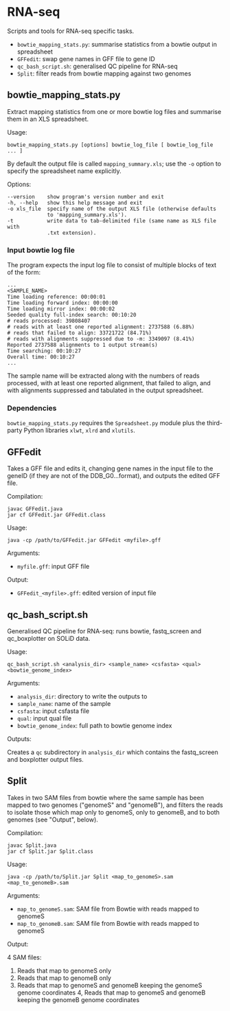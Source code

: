 RNA-seq
=======

Scripts and tools for RNA-seq specific tasks.

  * `bowtie_mapping_stats.py`: summarise statistics from a bowtie output in spreadsheet
  * `GFFedit`: swap gene names in GFF file to gene ID
  * `qc_bash_script.sh`: generalised QC pipeline for RNA-seq
  * `Split`: filter reads from bowtie mapping against two genomes


bowtie_mapping_stats.py
-----------------------
Extract mapping statistics from one or more bowtie log files and summarise them in an XLS
spreadsheet.

Usage:

    bowtie_mapping_stats.py [options] bowtie_log_file [ bowtie_log_file ... ]

By default the output file is called `mapping_summary.xls`; use the `-o` option to specify
the spreadsheet name explicitly.

Options:

    --version    show program's version number and exit
    -h, --help   show this help message and exit
    -o xls_file  specify name of the output XLS file (otherwise defaults
                 to 'mapping_summary.xls').
    -t           write data to tab-delimited file (same name as XLS file with
                 .txt extension).

### Input bowtie log file ###

The program expects the input log file to consist of multiple blocks of text of the form:

    ...
    <SAMPLE_NAME>
    Time loading reference: 00:00:01
    Time loading forward index: 00:00:00
    Time loading mirror index: 00:00:02
    Seeded quality full-index search: 00:10:20
    # reads processed: 39808407
    # reads with at least one reported alignment: 2737588 (6.88%)
    # reads that failed to align: 33721722 (84.71%)
    # reads with alignments suppressed due to -m: 3349097 (8.41%)
    Reported 2737588 alignments to 1 output stream(s)
    Time searching: 00:10:27
    Overall time: 00:10:27
    ...

The sample name will be extracted along with the numbers of reads processed, with at least one
reported alignment, that failed to align, and with alignments suppressed and tabulated in the
output spreadsheet.

### Dependencies ###

`bowtie_mapping_stats.py` requires the `Spreadsheet.py` module plus the third-party Python
libraries `xlwt`, `xlrd` and `xlutils`.


GFFedit
-------
Takes a GFF file and edits it, changing gene names in the input file
to the geneID (if they are not of the DDB_G0...format), and outputs the
edited GFF file.

Compilation:

    javac GFFedit.java
    jar cf GFFedit.jar GFFedit.class

Usage:

    java -cp /path/to/GFFedit.jar GFFedit <myfile>.gff

Arguments:

* `myfile.gff`: input GFF file

Output:

* `GFFedit_<myfile>.gff`: edited version of input file

qc_bash_script.sh
-----------------
Generalised QC pipeline for RNA-seq: runs bowtie, fastq_screen and
qc_boxplotter on SOLiD data.

Usage:

    qc_bash_script.sh <analysis_dir> <sample_name> <csfasta> <qual> <bowtie_genome_index>

Arguments:

 *  `analysis_dir`: directory to write the outputs to
 *  `sample_name`: name of the sample
 *  `csfasta`: input csfasta file
 *  `qual`: input qual file
 *  `bowtie_genome_index`: full path to bowtie genome index

Outputs:

Creates a `qc` subdirectory in `analysis_dir` which contains the fastq_screen
and boxplotter output files.

Split
-----
Takes in two SAM files from bowtie where the same sample has been mapped to
two genomes ("genomeS" and "genomeB"), and filters the reads to isolate those
which map only to genomeS, only to genomeB, and to both genomes (see "Output",
below).

Compilation:

    javac Split.java
    jar cf Split.jar Split.class

Usage:

    java -cp /path/to/Split.jar Split <map_to_genomeS>.sam <map_to_genomeB>.sam

Arguments:

* `map_to_genomeS.sam`: SAM file from Bowtie with reads mapped to genomeS
* `map_to_genomeB.sam`: SAM file from Bowtie with reads mapped to genomeS

Output:

4 SAM files:

1. Reads that map to genomeS only
2. Reads that map to genomeB only
3. Reads that map to genomeS and genomeB keeping the genomeS genome coordinates
4, Reads that map to genomeS and genomeB keeping the genomeB genome coordinates
